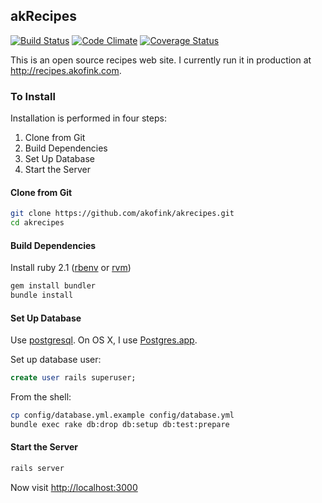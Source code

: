 ## akRecipes ##

[![Build Status](https://travis-ci.org/akofink/recipes.svg?branch=master)](https://travis-ci.org/akofink/recipes)
[![Code Climate](https://codeclimate.com/github/akofink/recipes.png)](https://codeclimate.com/github/akofink/recipes)
[![Coverage Status](https://coveralls.io/repos/akofink/recipes/badge.png)](https://coveralls.io/r/akofink/recipes)

This is an open source recipes web site. I currently run it in production at http://recipes.akofink.com.

### To Install

Installation is performed in four steps:

1. Clone from Git
1. Build Dependencies
1. Set Up Database
1. Start the Server

#### Clone from Git

```sh
git clone https://github.com/akofink/akrecipes.git
cd akrecipes
```

#### Build Dependencies

Install ruby 2.1 ([rbenv](https://github.com/sstephenson/rbenv) or [rvm](https://rvm.io/))

```sh
gem install bundler
bundle install
```

#### Set Up Database

Use [postgresql](http://www.postgresql.org/download/).
On OS X, I use [Postgres.app](http://postgresapp.com/).

Set up database user:
```SQL
create user rails superuser;
```

From the shell:
```sh
cp config/database.yml.example config/database.yml
bundle exec rake db:drop db:setup db:test:prepare
```
#### Start the Server

```sh
rails server
```

Now visit [http://localhost:3000](http://localhost:3000)
